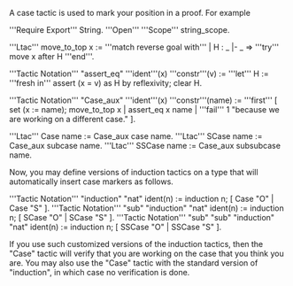A case tactic is used to mark your position in a proof.  For example

  '''Require Export''' String.
  '''Open''' '''Scope''' string_scope.
  
  '''Ltac''' move_to_top x :=
    '''match reverse goal with'''
    | H : _ |- _ => '''try''' move x after H
  '''end'''.
  
  '''Tactic Notation''' "assert_eq" '''ident'''(x) '''constr'''(v) :=
    '''let''' H := '''fresh in'''
    assert (x = v) as H by reflexivity;
    clear H.
  
  '''Tactic Notation''' "Case_aux" '''ident'''(x) '''constr'''(name) :=
    '''first''' [
      set (x := name); move_to_top x
    | assert_eq x name
    | '''fail''' 1 "because we are working on a different case." ].
  
  '''Ltac''' Case name := Case_aux case name.
  '''Ltac''' SCase name := Case_aux subcase name.
  '''Ltac''' SSCase name := Case_aux subsubcase name.

Now, you may define versions of induction tactics on a type that will automatically insert case markers as follows.

  '''Tactic Notation''' "induction" "nat" ident(n) :=
    induction n; [ Case "O" | Case "S" ].
  '''Tactic Notation''' "sub" "induction" "nat" ident(n) :=
    induction n; [ SCase "O" | SCase "S" ].
  '''Tactic Notation''' "sub" "sub" "induction" "nat" ident(n) :=
    induction n; [ SSCase "O" | SSCase "S" ].

If you use such customized versions of the induction tactics, then the "Case" tactic will verify that you are working on the case that you think you are.  You may also use the "Case" tactic with the standard version of "induction", in which case no verification is done.
